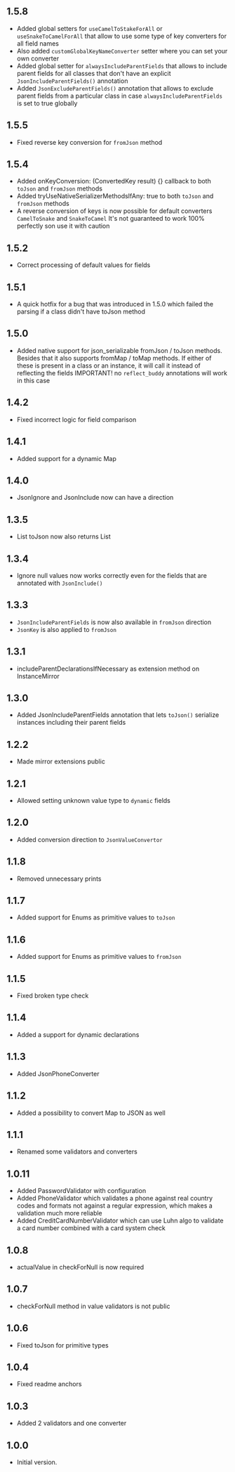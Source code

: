 ## 1.5.8
- Added global setters for `useCamelToStakeForAll` or `useSnakeToCamelForAll` that 
allow to use some type of key converters for all field names
- Also added `customGlobalKeyNameConverter` setter where you can set your own converter
- Added global setter for `alwaysIncludeParentFields` that allows to include parent fields for all classes that don't have an explicit `JsonIncludeParentFields()` annotation
- Added `JsonExcludeParentFields()` annotation that allows to exclude parent fields from a particular class
in case `alwaysIncludeParentFields` is set to true globally
## 1.5.5
- Fixed reverse key conversion for `fromJson` method
## 1.5.4
- Added onKeyConversion: (ConvertedKey result) {} callback to both `toJson` and `fromJson` methods
- Added tryUseNativeSerializerMethodsIfAny: true to both `toJson` and `fromJson` methods
- A reverse conversion of keys is now possible for default converters `CamelToSnake` and `SnakeToCamel`
It's not guaranteed to work 100% perfectly son use it with caution
## 1.5.2
- Correct processing of default values for fields
## 1.5.1
- A quick hotfix for a bug that was introduced in 1.5.0 which failed the parsing if a class didn't have toJson method
## 1.5.0
- Added native support for json_serializable fromJson / toJson methods. Besides that it also supports fromMap / toMap methods. If either of these is present in a class or an instance, it will call it instead of reflecting the fields
IMPORTANT! no `reflect_buddy` annotations will work in this case
## 1.4.2
- Fixed incorrect logic for field comparison
## 1.4.1
- Added support for a dynamic Map
## 1.4.0
- JsonIgnore and JsonInclude now can have a direction
## 1.3.5
- List toJson now also returns List
## 1.3.4
- Ignore null values now works correctly even for the fields that are annotated with `JsonInclude()`
## 1.3.3
- `JsonIncludeParentFields` is now also available in `fromJson` direction
- `JsonKey` is also applied to `fromJson`
## 1.3.1
- includeParentDeclarationsIfNecessary as extension method on InstanceMirror
## 1.3.0
- Added JsonIncludeParentFields annotation that lets `toJson()` serialize 
instances including their parent fields
## 1.2.2
- Made mirror extensions public
## 1.2.1
- Allowed setting unknown value type to `dynamic` fields
## 1.2.0
- Added conversion direction to `JsonValueConvertor`
## 1.1.8
- Removed unnecessary prints
## 1.1.7
- Added support for Enums as primitive values to `toJson`
## 1.1.6
- Added support for Enums as primitive values to `fromJson`
## 1.1.5
- Fixed broken type check
## 1.1.4
- Added a support for dynamic declarations
## 1.1.3
- Added JsonPhoneConverter
## 1.1.2
- Added a possibility to convert Map to JSON as well
## 1.1.1
- Renamed some validators and converters
## 1.0.11
- Added PasswordValidator with configuration
- Added PhoneValidator which validates a phone against real country codes and formats not against a regular expression, which makes a validation much more reliable
- Added CreditCardNumberValidator which can use Luhn algo to validate a card number combined with a card system check
## 1.0.8
- actualValue in checkForNull is now required
## 1.0.7
- checkForNull method in value validators is not public
## 1.0.6
- Fixed toJson for primitive types
## 1.0.4
- Fixed readme anchors
## 1.0.3

- Added 2 validators and one converter
## 1.0.0

- Initial version.
